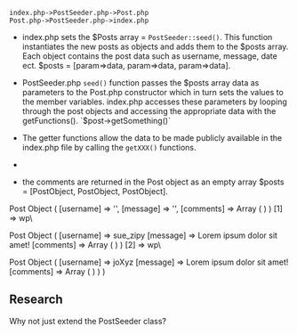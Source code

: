 	index.php->PostSeeder.php->Post.php 
	Post.php->PostSeeder.php->index.php


- index.php sets the $Posts array = `PostSeeder::seed()`. This function instantiates the new posts as objects and adds them to the $posts array. Each object contains the post data such as username, message, date ect.
$posts = [param=>data, param=>data, param=>data]. 

- PostSeeder.php `seed()` function passes the $posts array data as parameters to the Post.php constructor which in turn sets the values to the member variables. index.php accesses these parameters by looping through the post objects and accessing the appropriate data with the getFunctions(). `$post->getSomething()`


- The getter functions allow the data to be made publicly available in the index.php file by calling the `getXXX()` functions. 
- 


- the comments are returned in the Post object as an empty array
$posts = [PostObject, PostObject, PostObject]. 




Post Object ( 
	[username] => '', 
	[message] => '', 
	[comments] => Array ( ) 
) [1] => wp\

Post Object ( 
	[username] => sue_zipy 
	[message] => Lorem ipsum dolor sit amet! 
	[comments] => Array ( ) 
) [2] => wp\

Post Object ( 
[username] => joXyz 
[message] => Lorem ipsum dolor sit amet! 
[comments] => Array ( ) ) ) 




## Research
Why not just extend the PostSeeder class? 
	


